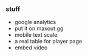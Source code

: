 ### stuff

- google analytics
- put it on maxout.gg
- mobile text scale
- a real table for player page
- embed video
